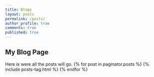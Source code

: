 ```yaml
---
title: Blogs
layout: posts
permalink: /posts/
author_profile: true
comments: true
published: true
---
```


##  My Blog Page
Here is were all the posts will go.
{% for post in paginator.posts %}
  {% include posts-tag.html %}
{% endfor %}
